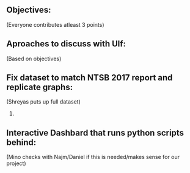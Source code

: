 ## Objectives:
(Everyone contributes atleast 3 points)


## Aproaches to discuss with Ulf:
(Based on objectives)

## Fix dataset to match NTSB 2017 report and replicate graphs:
(Shreyas puts up full dataset)

1. 

## Interactive Dashbard that runs python scripts behind:
(Mino checks with Najm/Daniel if this is needed/makes sense for our project)
